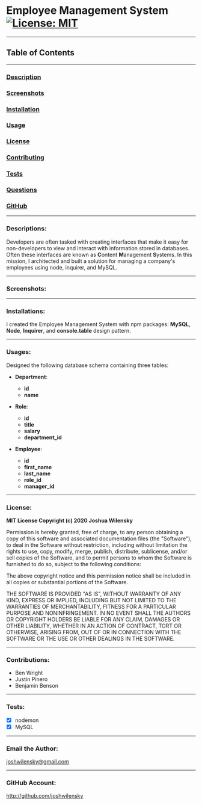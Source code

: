 # Employee Management System [![License: MIT](https://img.shields.io/badge/License-MIT-yellow.svg)](https://opensource.org/licenses/MIT)

---

## Table of Contents

---

### [Description](#Descriptions)

### [Screenshots](#Screenshots)

### [Installation](#Installations)

### [Usage](#Usages)

### [License](#License)

### [Contributing](#Contributions)

### [Tests](#Tests)

### [Questions](#Questions)

### [GitHub](#GitHub)

---

### <a name="Description"></a>Descriptions:

Developers are often tasked with creating interfaces that make it easy for non-developers to view and interact with information stored in databases. Often these interfaces are known as **C**ontent **M**anagement **S**ystems. In this mission, I architected and built a solution for managing a company's employees using node, inquirer, and MySQL.

---

### <a name="Screenshots"></a>Screenshots:

---

### <a name="Installation"></a>Installations:

I created the Employee Management System with npm packages: **MySQL**, **Node**, **Inquirer**, and **console.table** design pattern.

---

### <a name="Usage"></a>Usages:

Designed the following database schema containing three tables:

- **Department**:

  - **id**
  - **name**

- **Role**:

  - **id**
  - **title**
  - **salary**
  - **department_id**

- **Employee**:

  - **id**
  - **first_name**
  - **last_name**
  - **role_id**
  - **manager_id**

---

### <a name="License"></a>License:

**MIT License Copyright (c) 2020 Joshua Wilensky**

Permission is hereby granted, free of charge, to any person obtaining a copy
of this software and associated documentation files (the "Software"), to deal
in the Software without restriction, including without limitation the rights
to use, copy, modify, merge, publish, distribute, sublicense, and/or sell
copies of the Software, and to permit persons to whom the Software is
furnished to do so, subject to the following conditions:

The above copyright notice and this permission notice shall be included in all
copies or substantial portions of the Software.

THE SOFTWARE IS PROVIDED "AS IS", WITHOUT WARRANTY OF ANY KIND, EXPRESS OR
IMPLIED, INCLUDING BUT NOT LIMITED TO THE WARRANTIES OF MERCHANTABILITY,
FITNESS FOR A PARTICULAR PURPOSE AND NONINFRINGEMENT. IN NO EVENT SHALL THE
AUTHORS OR COPYRIGHT HOLDERS BE LIABLE FOR ANY CLAIM, DAMAGES OR OTHER
LIABILITY, WHETHER IN AN ACTION OF CONTRACT, TORT OR OTHERWISE, ARISING FROM,
OUT OF OR IN CONNECTION WITH THE SOFTWARE OR THE USE OR OTHER DEALINGS IN THE
SOFTWARE.

---

### <a name="Contributing"></a>Contributions:

- Ben Wright
- Justin Pinero
- Benjamin Benson

---

### <a name="Tests"></a>Tests:

- [x] nodemon
- [x] MySQL

---

### <a name="Questions"></a>Email the Author:

joshwilensky@gmail.com

---

### <a name="Github"></a>GitHub Account:

http://github.com/joshwilensky
